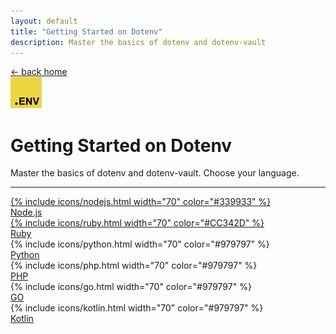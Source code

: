 ```yaml
---
layout: default
title: "Getting Started on Dotenv"
description: Master the basics of dotenv and dotenv-vault
---
```


<div class="container">
  <div class="row">
    <div class="col-lg-10 offset-lg-1">
      <a href="/">&larr; back home</a> 
    </div>
  </div>
  <div class="row text-center">
    <div class="col">
      <img src="/assets/img/dotenv.svg" alt="dotenv" width="50" height="50" class="rounded">
      <h1 class="fw-extrabold mt-2 lh-1">Getting Started on Dotenv</h1>
      <div class="row">
        <div class="col-lg-10 offset-lg-1">
          <p class="lead text-body-tertiary mt-2 mb-4">Master the basics of dotenv and <span class="fw-extrabold">dotenv-vault</span>. Choose your language.</p>
          <span class="text-body-tertiary"><hr class=""/></span>
        </div>
      </div>
    </div>
  </div>
</div>

<div class="container mb-5">
  <div class="row">
    <div class="col-lg-10 offset-lg-1">
      <div class="row">
        <div class="col-3 my-5 text-center">
          <a href="/start/nodejs" class="">
          {% include icons/nodejs.html width="70" color="#339933" %}
          </a>
          <div class="mt-3">
            <a href="/start/nodejs" class="btn btn-lg btn-link">
              Node.js
            </a>
          </div>
        </div>
        <div class="col-3 my-5 text-center">
          <a href="/start/ruby" class="">
          {% include icons/ruby.html width="70" color="#CC342D" %}
          </a>
          <div class="mt-3">
            <a href="/start/ruby" class="btn btn-lg btn-link">
              Ruby
            </a>
          </div>
        </div>
        <div class="col-3 my-5 text-center">
          {% include icons/python.html width="70" color="#979797" %}
          <div class="mt-3">
            <a href="" class="btn btn-warning btn-lg">
              Python
            </a>
          </div>
        </div>
        <div class="col-3 my-5 text-center">
          {% include icons/php.html width="70" color="#979797" %}
          <div class="mt-3">
            <a href="" class="btn btn-warning btn-lg">
              PHP
            </a>
          </div>
        </div>
        <div class="col-3 my-5 text-center">
          {% include icons/go.html width="70" color="#979797" %}
          <div class="mt-3">
            <a href="" class="btn btn-warning btn-lg">
              GO
            </a>
          </div>
        </div>
        <div class="col-3 my-5 text-center">
          {% include icons/kotlin.html width="70" color="#979797" %}
          <div class="mt-3">
            <a href="" class="btn btn-warning btn-lg">
              Kotlin
            </a>
          </div>
        </div>
      </div>
    </div>
  </div>
</div>
